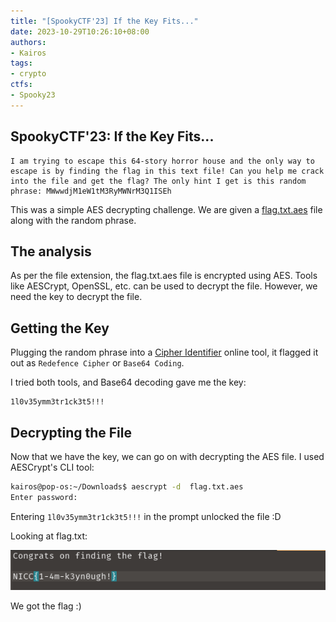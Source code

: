 ```yaml
---
title: "[SpookyCTF'23] If the Key Fits..."
date: 2023-10-29T10:26:10+08:00
authors:
- Kairos
tags:
- crypto
ctfs:
- Spooky23
---
```


## SpookyCTF'23: If the Key Fits...

```
I am trying to escape this 64-story horror house and the only way to escape is by finding the flag in this text file! Can you help me crack into the file and get the flag? The only hint I get is this random phrase: MWwwdjM1eW1tM3RyMWNrM3Q1ISEh
```

This was a simple AES decrypting challenge. We are given a [flag.txt.aes](flag.txt.aes) file along with the random phrase.

## The analysis

As per the file extension, the flag.txt.aes file is encrypted using AES. Tools like AESCrypt, OpenSSL, etc. can be used to decrypt the file. However, we need the key to decrypt the file.

## Getting the Key

Plugging the random phrase into a [Cipher Identifier](https://www.dcode.fr/cipher-identifier) online tool, it flagged it out as `Redefence Cipher` or `Base64 Coding`. 

I tried both tools, and Base64 decoding gave me the key: 

```
1l0v35ymm3tr1ck3t5!!!
```

## Decrypting the File

Now that we have the key, we can go on with decrypting the AES file. I used AESCrypt's CLI tool:

```bash
kairos@pop-os:~/Downloads$ aescrypt -d  flag.txt.aes
Enter password:
```

Entering `1l0v35ymm3tr1ck3t5!!!` in the prompt unlocked the file :D

Looking at flag.txt:

![flag](flag.png)

We got the flag :)